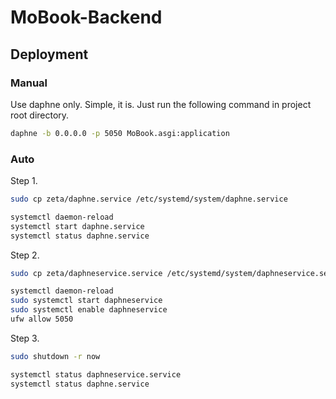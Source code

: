 # MoBook-Backend

## Deployment

### Manual

Use daphne only. Simple, it is. Just run the following command in project root directory.

```bash
daphne -b 0.0.0.0 -p 5050 MoBook.asgi:application
```

### Auto

Step 1.

```bash
sudo cp zeta/daphne.service /etc/systemd/system/daphne.service

systemctl daemon-reload
systemctl start daphne.service
systemctl status daphne.service
```

Step 2.

```bash
sudo cp zeta/daphneservice.service /etc/systemd/system/daphneservice.service

systemctl daemon-reload
sudo systemctl start daphneservice
sudo systemctl enable daphneservice
ufw allow 5050
```

Step 3.

```bash
sudo shutdown -r now

systemctl status daphneservice.service
systemctl status daphne.service

```